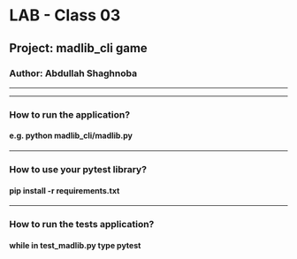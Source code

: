 # LAB - Class 03

## Project: madlib_cli game

### Author: Abdullah Shaghnoba
---
---
### How to run the application?
#### e.g. python madlib_cli/madlib.py
---
### How to use your pytest library?
#### pip install -r requirements.txt
---
### How to run the tests application? 
#### while in test_madlib.py type **pytest**
